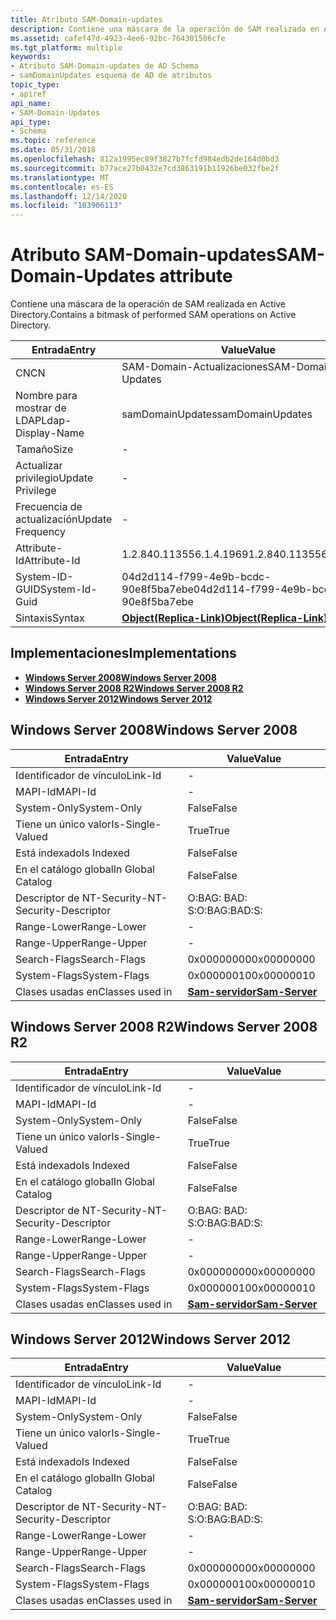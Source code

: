 ```yaml
---
title: Atributo SAM-Domain-updates
description: Contiene una máscara de la operación de SAM realizada en Active Directory.
ms.assetid: cafef47d-4923-4ee6-92bc-764301506cfe
ms.tgt_platform: multiple
keywords:
- Atributo SAM-Domain-updates de AD Schema
- samDomainUpdates esquema de AD de atributos
topic_type:
- apiref
api_name:
- SAM-Domain-Updates
api_type:
- Schema
ms.topic: reference
ms.date: 05/31/2018
ms.openlocfilehash: 812a1995ec89f3827b7fcfd984edb2de164d0bd3
ms.sourcegitcommit: b77ace27b0432e7cd3863191b11926be032fbe2f
ms.translationtype: MT
ms.contentlocale: es-ES
ms.lasthandoff: 12/14/2020
ms.locfileid: "103906113"
---
```

# <a name="sam-domain-updates-attribute"></a><span data-ttu-id="a4698-105">Atributo SAM-Domain-updates</span><span class="sxs-lookup"><span data-stu-id="a4698-105">SAM-Domain-Updates attribute</span></span>

<span data-ttu-id="a4698-106">Contiene una máscara de la operación de SAM realizada en Active Directory.</span><span class="sxs-lookup"><span data-stu-id="a4698-106">Contains a bitmask of performed SAM operations on Active Directory.</span></span>



| <span data-ttu-id="a4698-107">Entrada</span><span class="sxs-lookup"><span data-stu-id="a4698-107">Entry</span></span> | <span data-ttu-id="a4698-108">Value</span><span class="sxs-lookup"><span data-stu-id="a4698-108">Value</span></span> |
|-------------------|-------------------------------------------------------|
| <span data-ttu-id="a4698-109">CN</span><span class="sxs-lookup"><span data-stu-id="a4698-109">CN</span></span>                | <span data-ttu-id="a4698-110">SAM-Domain-Actualizaciones</span><span class="sxs-lookup"><span data-stu-id="a4698-110">SAM-Domain-Updates</span></span>                                    |
| <span data-ttu-id="a4698-111">Nombre para mostrar de LDAP</span><span class="sxs-lookup"><span data-stu-id="a4698-111">Ldap-Display-Name</span></span> | <span data-ttu-id="a4698-112">samDomainUpdates</span><span class="sxs-lookup"><span data-stu-id="a4698-112">samDomainUpdates</span></span>                                      |
| <span data-ttu-id="a4698-113">Tamaño</span><span class="sxs-lookup"><span data-stu-id="a4698-113">Size</span></span>              | \-                                                    |
| <span data-ttu-id="a4698-114">Actualizar privilegio</span><span class="sxs-lookup"><span data-stu-id="a4698-114">Update Privilege</span></span>  | \-                                                    |
| <span data-ttu-id="a4698-115">Frecuencia de actualización</span><span class="sxs-lookup"><span data-stu-id="a4698-115">Update Frequency</span></span>  | \-                                                    |
| <span data-ttu-id="a4698-116">Attribute-Id</span><span class="sxs-lookup"><span data-stu-id="a4698-116">Attribute-Id</span></span>      | <span data-ttu-id="a4698-117">1.2.840.113556.1.4.1969</span><span class="sxs-lookup"><span data-stu-id="a4698-117">1.2.840.113556.1.4.1969</span></span>                               |
| <span data-ttu-id="a4698-118">System-ID-GUID</span><span class="sxs-lookup"><span data-stu-id="a4698-118">System-Id-Guid</span></span>    | <span data-ttu-id="a4698-119">04d2d114-f799-4e9b-bcdc-90e8f5ba7ebe</span><span class="sxs-lookup"><span data-stu-id="a4698-119">04d2d114-f799-4e9b-bcdc-90e8f5ba7ebe</span></span>                  |
| <span data-ttu-id="a4698-120">Sintaxis</span><span class="sxs-lookup"><span data-stu-id="a4698-120">Syntax</span></span>            | [<span data-ttu-id="a4698-121">**Object(Replica-Link)**</span><span class="sxs-lookup"><span data-stu-id="a4698-121">**Object(Replica-Link)**</span></span>](s-object-replica-link.md) |



## <a name="implementations"></a><span data-ttu-id="a4698-122">Implementaciones</span><span class="sxs-lookup"><span data-stu-id="a4698-122">Implementations</span></span>

-   [<span data-ttu-id="a4698-123">**Windows Server 2008**</span><span class="sxs-lookup"><span data-stu-id="a4698-123">**Windows Server 2008**</span></span>](#windows-server-2008)
-   [<span data-ttu-id="a4698-124">**Windows Server 2008 R2**</span><span class="sxs-lookup"><span data-stu-id="a4698-124">**Windows Server 2008 R2**</span></span>](#windows-server-2008-r2)
-   [<span data-ttu-id="a4698-125">**Windows Server 2012**</span><span class="sxs-lookup"><span data-stu-id="a4698-125">**Windows Server 2012**</span></span>](#windows-server-2012)

## <a name="windows-server-2008"></a><span data-ttu-id="a4698-126">Windows Server 2008</span><span class="sxs-lookup"><span data-stu-id="a4698-126">Windows Server 2008</span></span>



| <span data-ttu-id="a4698-127">Entrada</span><span class="sxs-lookup"><span data-stu-id="a4698-127">Entry</span></span> | <span data-ttu-id="a4698-128">Value</span><span class="sxs-lookup"><span data-stu-id="a4698-128">Value</span></span> |
|------------------------|----------------------------------------------|
| <span data-ttu-id="a4698-129">Identificador de vínculo</span><span class="sxs-lookup"><span data-stu-id="a4698-129">Link-Id</span></span>                | \-                                           |
| <span data-ttu-id="a4698-130">MAPI-Id</span><span class="sxs-lookup"><span data-stu-id="a4698-130">MAPI-Id</span></span>                | \-                                           |
| <span data-ttu-id="a4698-131">System-Only</span><span class="sxs-lookup"><span data-stu-id="a4698-131">System-Only</span></span>            | <span data-ttu-id="a4698-132">False</span><span class="sxs-lookup"><span data-stu-id="a4698-132">False</span></span>                                        |
| <span data-ttu-id="a4698-133">Tiene un único valor</span><span class="sxs-lookup"><span data-stu-id="a4698-133">Is-Single-Valued</span></span>       | <span data-ttu-id="a4698-134">True</span><span class="sxs-lookup"><span data-stu-id="a4698-134">True</span></span>                                         |
| <span data-ttu-id="a4698-135">Está indexado</span><span class="sxs-lookup"><span data-stu-id="a4698-135">Is Indexed</span></span>             | <span data-ttu-id="a4698-136">False</span><span class="sxs-lookup"><span data-stu-id="a4698-136">False</span></span>                                        |
| <span data-ttu-id="a4698-137">En el catálogo global</span><span class="sxs-lookup"><span data-stu-id="a4698-137">In Global Catalog</span></span>      | <span data-ttu-id="a4698-138">False</span><span class="sxs-lookup"><span data-stu-id="a4698-138">False</span></span>                                        |
| <span data-ttu-id="a4698-139">Descriptor de NT-Security-</span><span class="sxs-lookup"><span data-stu-id="a4698-139">NT-Security-Descriptor</span></span> | <span data-ttu-id="a4698-140">O:BAG: BAD: S:</span><span class="sxs-lookup"><span data-stu-id="a4698-140">O:BAG:BAD:S:</span></span>                                 |
| <span data-ttu-id="a4698-141">Range-Lower</span><span class="sxs-lookup"><span data-stu-id="a4698-141">Range-Lower</span></span>            | \-                                           |
| <span data-ttu-id="a4698-142">Range-Upper</span><span class="sxs-lookup"><span data-stu-id="a4698-142">Range-Upper</span></span>            | \-                                           |
| <span data-ttu-id="a4698-143">Search-Flags</span><span class="sxs-lookup"><span data-stu-id="a4698-143">Search-Flags</span></span>           | <span data-ttu-id="a4698-144">0x00000000</span><span class="sxs-lookup"><span data-stu-id="a4698-144">0x00000000</span></span>                                   |
| <span data-ttu-id="a4698-145">System-Flags</span><span class="sxs-lookup"><span data-stu-id="a4698-145">System-Flags</span></span>           | <span data-ttu-id="a4698-146">0x00000010</span><span class="sxs-lookup"><span data-stu-id="a4698-146">0x00000010</span></span>                                   |
| <span data-ttu-id="a4698-147">Clases usadas en</span><span class="sxs-lookup"><span data-stu-id="a4698-147">Classes used in</span></span>        | [<span data-ttu-id="a4698-148">**Sam-servidor**</span><span class="sxs-lookup"><span data-stu-id="a4698-148">**Sam-Server**</span></span>](c-samserver.md)<br/> |



## <a name="windows-server-2008-r2"></a><span data-ttu-id="a4698-149">Windows Server 2008 R2</span><span class="sxs-lookup"><span data-stu-id="a4698-149">Windows Server 2008 R2</span></span>



| <span data-ttu-id="a4698-150">Entrada</span><span class="sxs-lookup"><span data-stu-id="a4698-150">Entry</span></span> | <span data-ttu-id="a4698-151">Value</span><span class="sxs-lookup"><span data-stu-id="a4698-151">Value</span></span> |
|------------------------|----------------------------------------------|
| <span data-ttu-id="a4698-152">Identificador de vínculo</span><span class="sxs-lookup"><span data-stu-id="a4698-152">Link-Id</span></span>                | \-                                           |
| <span data-ttu-id="a4698-153">MAPI-Id</span><span class="sxs-lookup"><span data-stu-id="a4698-153">MAPI-Id</span></span>                | \-                                           |
| <span data-ttu-id="a4698-154">System-Only</span><span class="sxs-lookup"><span data-stu-id="a4698-154">System-Only</span></span>            | <span data-ttu-id="a4698-155">False</span><span class="sxs-lookup"><span data-stu-id="a4698-155">False</span></span>                                        |
| <span data-ttu-id="a4698-156">Tiene un único valor</span><span class="sxs-lookup"><span data-stu-id="a4698-156">Is-Single-Valued</span></span>       | <span data-ttu-id="a4698-157">True</span><span class="sxs-lookup"><span data-stu-id="a4698-157">True</span></span>                                         |
| <span data-ttu-id="a4698-158">Está indexado</span><span class="sxs-lookup"><span data-stu-id="a4698-158">Is Indexed</span></span>             | <span data-ttu-id="a4698-159">False</span><span class="sxs-lookup"><span data-stu-id="a4698-159">False</span></span>                                        |
| <span data-ttu-id="a4698-160">En el catálogo global</span><span class="sxs-lookup"><span data-stu-id="a4698-160">In Global Catalog</span></span>      | <span data-ttu-id="a4698-161">False</span><span class="sxs-lookup"><span data-stu-id="a4698-161">False</span></span>                                        |
| <span data-ttu-id="a4698-162">Descriptor de NT-Security-</span><span class="sxs-lookup"><span data-stu-id="a4698-162">NT-Security-Descriptor</span></span> | <span data-ttu-id="a4698-163">O:BAG: BAD: S:</span><span class="sxs-lookup"><span data-stu-id="a4698-163">O:BAG:BAD:S:</span></span>                                 |
| <span data-ttu-id="a4698-164">Range-Lower</span><span class="sxs-lookup"><span data-stu-id="a4698-164">Range-Lower</span></span>            | \-                                           |
| <span data-ttu-id="a4698-165">Range-Upper</span><span class="sxs-lookup"><span data-stu-id="a4698-165">Range-Upper</span></span>            | \-                                           |
| <span data-ttu-id="a4698-166">Search-Flags</span><span class="sxs-lookup"><span data-stu-id="a4698-166">Search-Flags</span></span>           | <span data-ttu-id="a4698-167">0x00000000</span><span class="sxs-lookup"><span data-stu-id="a4698-167">0x00000000</span></span>                                   |
| <span data-ttu-id="a4698-168">System-Flags</span><span class="sxs-lookup"><span data-stu-id="a4698-168">System-Flags</span></span>           | <span data-ttu-id="a4698-169">0x00000010</span><span class="sxs-lookup"><span data-stu-id="a4698-169">0x00000010</span></span>                                   |
| <span data-ttu-id="a4698-170">Clases usadas en</span><span class="sxs-lookup"><span data-stu-id="a4698-170">Classes used in</span></span>        | [<span data-ttu-id="a4698-171">**Sam-servidor**</span><span class="sxs-lookup"><span data-stu-id="a4698-171">**Sam-Server**</span></span>](c-samserver.md)<br/> |



## <a name="windows-server-2012"></a><span data-ttu-id="a4698-172">Windows Server 2012</span><span class="sxs-lookup"><span data-stu-id="a4698-172">Windows Server 2012</span></span>



| <span data-ttu-id="a4698-173">Entrada</span><span class="sxs-lookup"><span data-stu-id="a4698-173">Entry</span></span> | <span data-ttu-id="a4698-174">Value</span><span class="sxs-lookup"><span data-stu-id="a4698-174">Value</span></span> |
|------------------------|----------------------------------------------|
| <span data-ttu-id="a4698-175">Identificador de vínculo</span><span class="sxs-lookup"><span data-stu-id="a4698-175">Link-Id</span></span>                | \-                                           |
| <span data-ttu-id="a4698-176">MAPI-Id</span><span class="sxs-lookup"><span data-stu-id="a4698-176">MAPI-Id</span></span>                | \-                                           |
| <span data-ttu-id="a4698-177">System-Only</span><span class="sxs-lookup"><span data-stu-id="a4698-177">System-Only</span></span>            | <span data-ttu-id="a4698-178">False</span><span class="sxs-lookup"><span data-stu-id="a4698-178">False</span></span>                                        |
| <span data-ttu-id="a4698-179">Tiene un único valor</span><span class="sxs-lookup"><span data-stu-id="a4698-179">Is-Single-Valued</span></span>       | <span data-ttu-id="a4698-180">True</span><span class="sxs-lookup"><span data-stu-id="a4698-180">True</span></span>                                         |
| <span data-ttu-id="a4698-181">Está indexado</span><span class="sxs-lookup"><span data-stu-id="a4698-181">Is Indexed</span></span>             | <span data-ttu-id="a4698-182">False</span><span class="sxs-lookup"><span data-stu-id="a4698-182">False</span></span>                                        |
| <span data-ttu-id="a4698-183">En el catálogo global</span><span class="sxs-lookup"><span data-stu-id="a4698-183">In Global Catalog</span></span>      | <span data-ttu-id="a4698-184">False</span><span class="sxs-lookup"><span data-stu-id="a4698-184">False</span></span>                                        |
| <span data-ttu-id="a4698-185">Descriptor de NT-Security-</span><span class="sxs-lookup"><span data-stu-id="a4698-185">NT-Security-Descriptor</span></span> | <span data-ttu-id="a4698-186">O:BAG: BAD: S:</span><span class="sxs-lookup"><span data-stu-id="a4698-186">O:BAG:BAD:S:</span></span>                                 |
| <span data-ttu-id="a4698-187">Range-Lower</span><span class="sxs-lookup"><span data-stu-id="a4698-187">Range-Lower</span></span>            | \-                                           |
| <span data-ttu-id="a4698-188">Range-Upper</span><span class="sxs-lookup"><span data-stu-id="a4698-188">Range-Upper</span></span>            | \-                                           |
| <span data-ttu-id="a4698-189">Search-Flags</span><span class="sxs-lookup"><span data-stu-id="a4698-189">Search-Flags</span></span>           | <span data-ttu-id="a4698-190">0x00000000</span><span class="sxs-lookup"><span data-stu-id="a4698-190">0x00000000</span></span>                                   |
| <span data-ttu-id="a4698-191">System-Flags</span><span class="sxs-lookup"><span data-stu-id="a4698-191">System-Flags</span></span>           | <span data-ttu-id="a4698-192">0x00000010</span><span class="sxs-lookup"><span data-stu-id="a4698-192">0x00000010</span></span>                                   |
| <span data-ttu-id="a4698-193">Clases usadas en</span><span class="sxs-lookup"><span data-stu-id="a4698-193">Classes used in</span></span>        | [<span data-ttu-id="a4698-194">**Sam-servidor**</span><span class="sxs-lookup"><span data-stu-id="a4698-194">**Sam-Server**</span></span>](c-samserver.md)<br/> |



 

 





